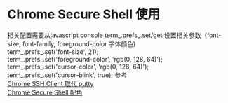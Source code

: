 # Chrome Secure Shell 使用
相关配置需要从javascript console
term_.prefs_.set/get 设置相关参数（font-size, font-family, foreground-color 字体颜色)  
term_.prefs_.set('font-size', 21);  
term_.prefs_.set('foreground-color', 'rgb(0, 128, 64)');  
term_.prefs_.set('cursor-color', 'rgb(0, 128, 64)');  
term_.prefs_.set('cursor-blink', true);
参考  
[Chrome SSH Client 取代 putty](http://www.puritys.me/docs-blog/article-151-Chrome-SSH-Client-%E5%8F%96%E4%BB%A3-putty.html)  
[Chrome Secure Shell 配色](http://www.g2w.me/2013/07/chrome-secure-shell-colors/)
